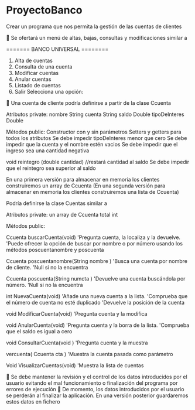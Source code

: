 # ProyectoBanco
Crear un programa que nos permita la gestión de las cuentas de clientes

 Se ofertará un menú de altas, bajas, consultas y modificaciones
similar a

  ======= BANCO UNIVERSAL ========
  1. Alta de cuentas
  2. Consulta de una cuenta
  3. Modificar cuentas
  4. Anular cuentas
  5. Listado de cuentas
  0. Salir
  Selecciona una opción:
  
  
 Una cuenta de cliente podría definirse a partir de la clase Ccuenta

Atributos private:
  nombre String
  cuenta String
  saldo Double
  tipoDeInteres Double

Métodos public:
  Constructor con y sin parámetros
  Setters y getters para todos los atributos
    Se debe impedir tipoDeInteres menor que cero
    Se debe impedir que la cuenta y el nombre estén vacios
    Se debe impedir que el ingreso sea una cantidad negativa
    
  void reintegro (double cantidad) //restará cantidad al saldo
    Se debe impedir que el reintegro sea superior al saldo

En una primera versión para almacenar en memoria los clientes construiremos un array de Ccuenta
(En una segunda versión para almacenar en memoria los clientes construiremos una lista de Ccuenta)

Podría definirse la clase Cuentas similar a

  Atributos private:
  un array de Ccuenta
  total int

  Métodos public:

  Ccuenta buscarCuenta(void)
  'Pregunta cuenta, la localiza y la devuelve.
  'Puede ofrecer la opción de buscar por nombre o por número usando los métodos poscuentanombre y poscuenta
 
  Ccuenta poscuentanombre(String nombre )
  'Busca una cuenta por nombre de cliente.
  'Null si no la encuentra
 
  Ccuenta poscuenta(String numcta )
  'Devuelve una cuenta buscándola por número.
  'Null si no la encuentra

  int NuevaCuenta(void)
   'Añade una nueva cuenta a la lista.
   'Comprueba que el número de cuenta no esté duplicado
   'Devuelve la posición de la cuenta

  void ModificarCuenta(void)
   'Pregunta cuenta y la modifica

  void AnularCuenta(void)
   'Pregunta cuenta y la borra de la lista.
   'Comprueba que el saldo es igual a cero
 
  void ConsultarCuenta(void )
   'Pregunta cuenta y la muestra

  vercuenta( Ccuenta cta )
   'Muestra la cuenta pasada como parámetro

  Void VisualizarCuentas(void)
  'Muestra la lista de cuentas
 
 Se debe mantener la revisión y el control de los datos introducidos por el usuario evitando el mal funcionamiento o finalización del programa por errores de ejecución
 De momento, los datos introducidos por el usuario se perderán al finalizar la aplicación. En una versión posterior guardaremos estos datos en fichero

